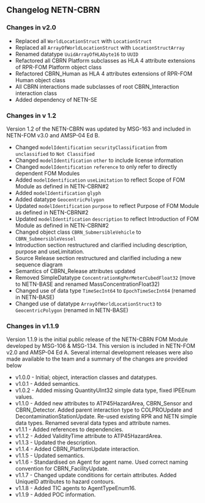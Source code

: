 ## Changelog NETN-CBRN 

### Changes in v2.0
* Replaced all `WorldLocationStruct` with `LocationStruct`
* Replaced all `ArrayOfWorldLocationStruct` with `LocationStructArray`
* Renamed datatype `UuidArrayOfHLAbyte16` to `UUID`
* Refactored all CBRN Platform subclasses as HLA 4 attribute extensions of RPR-FOM Platform object class
* Refactored CBRN_Human as HLA 4 attributes extensions of RPR-FOM Human object class
* All CBRN interactions made subclasses of root CBRN_Interaction interaction class
* Added dependency of NETN-SE


### Changes in v 1.2
Version 1.2 of the NETN-CBRN was updated by MSG-163 and included in NETN-FOM v3.0 and AMSP-04 Ed B.


* Changed `modelIdentification` `securityClassification` from `unclassified` to `Not Classified`
* Changed `modelIdentification` `other` to include license information
* Changed `modelIdentification` `reference` to only refer to directly dependent FOM Modules
* Added `modelIdentification` `useLimitation` to reflect Scope of FOM Module as defined in NETN-CBRN#2
* Added `modelIdentification` `glyph` 
* Added datatype `GeocentricPolygon`
* Updated `modelIdentification` `purpose` to reflect Purpose of FOM Module as defined in NETN-CBRN#2
* Updated `modelIdentification` `description` to reflect Introduction of FOM Module as defined in NETN-CBRN#2
* Changed object class `CBRN_SubmersibleVehicle` to `CBRN_SubmersibleVessel`
* Introduction section restructured and clarified including description, purpose and useLimitation.
* Source Release section restructured and clarified including a new sequence diagram
* Semantics of CBRN_Release attributes updated
* Removed SimpleDatatype `ConcentrationKgPerMeterCubedFloat32` (move to NETN-BASE and renamed MassConcentrationFloat32) 
* Changed use of data type `TimeSecInt64` to `EpochTimeSecInt64` (renamed in NETN-BASE) 
* Changed use of datatype `ArrayOfWorldLocationStruct3` to `GeocentricPolygon` (renamed in NETN-BASE) 


### Changes in v1.1.9
Version 1.1.9 is the initial public release of the NETN-CBRN FOM Module developed by MSG-106 & MSG-134. This version is included in NETN-FOM v2.0 and AMSP-04 Ed A. Several internal development releases were also made available to the team and a summary of the changes are provided below

* v1.0.0 - Initial; object, interaction classes and datatypes.
* v1.0.1 - Added semantics.
* v1.0.2 - Added missing QuantityUInt32 simple data type, fixed IPEEnum values.
* v1.1.0 - Added new attributes to ATP45HazardArea, CBRN_Sensor and CBRN_Detector. Added parent interaction type to COLPROUpdate and DecontaminationStationUpdate. Re-used existing RPR and NETN simple data types. Renamed several data types and attribute names.
* v1.1.1 - Added references to dependencies.
* v1.1.2 - Added ValidityTime attribute to ATP45HazardArea.
* v1.1.3 - Updated the description.
* v1.1.4 - Added CBRN_PlatformUpdate interaction.
* v1.1.5 - Updated semantics.
* v1.1.6 - Standardised on Agent for agent name. Used correct naming convention for CBRN_FacilityUpdate.
* v1.1.7 - Changed update conditions for certain attributes. Added UniqueID attributes to hazard contours.
* v1.1.8 - Added TIC agents to AgentTypeEnum16.
* v1.1.9 - Added POC information.
